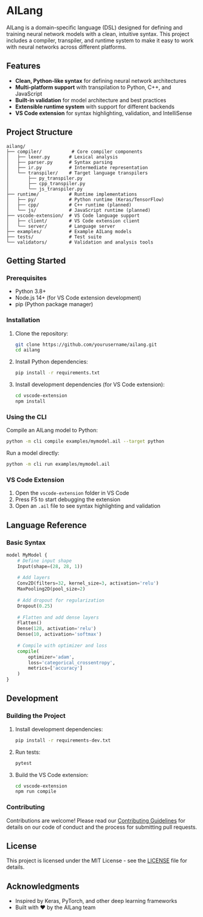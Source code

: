 # AILang

AILang is a domain-specific language (DSL) designed for defining and training neural network models with a clean, intuitive syntax. This project includes a compiler, transpiler, and runtime system to make it easy to work with neural networks across different platforms.

## Features

- **Clean, Python-like syntax** for defining neural network architectures
- **Multi-platform support** with transpilation to Python, C++, and JavaScript
- **Built-in validation** for model architecture and best practices
- **Extensible runtime system** with support for different backends
- **VS Code extension** for syntax highlighting, validation, and IntelliSense

## Project Structure

```
ailang/
├── compiler/           # Core compiler components
│   ├── lexer.py       # Lexical analysis
│   ├── parser.py      # Syntax parsing
│   ├── ir.py          # Intermediate representation
│   └── transpiler/    # Target language transpilers
│       ├── py_transpiler.py
│       ├── cpp_transpiler.py
│       └── js_transpiler.py
├── runtime/           # Runtime implementations
│   ├── py/            # Python runtime (Keras/TensorFlow)
│   ├── cpp/           # C++ runtime (planned)
│   └── js/            # JavaScript runtime (planned)
├── vscode-extension/  # VS Code language support
│   ├── client/        # VS Code extension client
│   └── server/        # Language server
├── examples/          # Example AILang models
├── tests/             # Test suite
└── validators/        # Validation and analysis tools
```

## Getting Started

### Prerequisites

- Python 3.8+
- Node.js 14+ (for VS Code extension development)
- pip (Python package manager)

### Installation

1. Clone the repository:
   ```bash
   git clone https://github.com/yourusername/ailang.git
   cd ailang
   ```

2. Install Python dependencies:
   ```bash
   pip install -r requirements.txt
   ```

3. Install development dependencies (for VS Code extension):
   ```bash
   cd vscode-extension
   npm install
   ```

### Using the CLI

Compile an AILang model to Python:
```bash
python -m cli compile examples/mymodel.ail --target python
```

Run a model directly:
```bash
python -m cli run examples/mymodel.ail
```

### VS Code Extension

1. Open the `vscode-extension` folder in VS Code
2. Press F5 to start debugging the extension
3. Open an `.ail` file to see syntax highlighting and validation

## Language Reference

### Basic Syntax

```python
model MyModel {
    # Define input shape
    Input(shape=(28, 28, 1))
    
    # Add layers
    Conv2D(filters=32, kernel_size=3, activation='relu')
    MaxPooling2D(pool_size=2)
    
    # Add dropout for regularization
    Dropout(0.25)
    
    # Flatten and add dense layers
    Flatten()
    Dense(128, activation='relu')
    Dense(10, activation='softmax')
    
    # Compile with optimizer and loss
    compile(
        optimizer='adam',
        loss='categorical_crossentropy',
        metrics=['accuracy']
    )
}
```

## Development

### Building the Project

1. Install development dependencies:
   ```bash
   pip install -r requirements-dev.txt
   ```

2. Run tests:
   ```bash
   pytest
   ```

3. Build the VS Code extension:
   ```bash
   cd vscode-extension
   npm run compile
   ```

### Contributing

Contributions are welcome! Please read our [Contributing Guidelines](CONTRIBUTING.md) for details on our code of conduct and the process for submitting pull requests.

## License

This project is licensed under the MIT License - see the [LICENSE](LICENSE) file for details.

## Acknowledgments

- Inspired by Keras, PyTorch, and other deep learning frameworks
- Built with ❤️ by the AILang team
